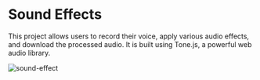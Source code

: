 # Sound Effects
 This project allows users to record their voice, apply various audio effects, and download the processed audio. It is built using Tone.js, a powerful web audio library.
 
![sound-effect](https://github.com/user-attachments/assets/9d6a0d7a-96b0-4ef0-acfb-ba833497fee8)
